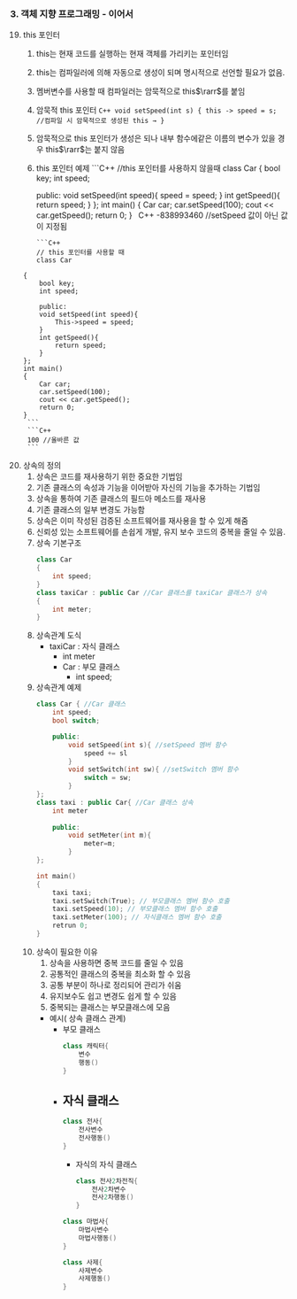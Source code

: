 ### 3. 객체 지향 프로그래밍 - 이어서
19. this 포인터
    1.  this는 현재 코드를 실행하는 현재 객체를 가리키는 포인터임
    2.   this는 컴파일러에 의해 자동으로 생성이 되며 명시적으로 선언할 필요가 없음.
    3.   멤버변수를 사용할 때 컴파일러는 암묵적으로 this$\rarr$를 붙임
    4.   암묵적 this 포인터
        ```C++
        void setSpeed(int s)
        {
            this -> speed = s;  //컴파일 시 암묵적으로 생성된 this →
        }
        ```
    5.   암묵적으로 this 포인터가 생성은 되나 내부 함수에같은 이름의 변수가 있을 경우 this$\rarr$는 붙지 않음
    6.   this 포인터 예제
        ```C++
        //this 포인터를 사용하지 않을때
        class Car
        {
            bool key;
            int speed;

            public:
            void setSpeed(int speed){
                speed = speed;
            }
            int getSpeed(){
                return speed;
            }
        };
        int main()
        {
            Car car;
            car.setSpeed(100);
            cout << car.getSpeed();
            return 0;
        }
        ```
        ```C++
        -838993460 //setSpeed 값이 아닌 값이 지정됨
         ```
         ```C++
         // this 포인터를 사용할 때
         class Car
        {
            bool key;
            int speed;

            public:
            void setSpeed(int speed){
                This->speed = speed;
            }
            int getSpeed(){
                return speed;
            }
        };
        int main()
        {
            Car car;
            car.setSpeed(100);
            cout << car.getSpeed();
            return 0;
        }
         ```
         ```C++
         100 //올바른 값
         ```
20. 상속의 정의
    1.  상속은 코드를 재사용하기 위한 중요한 기법임
    2.  기존 클래스의 속성과 기능을 이어받아 자신의 기능을 추가하는 기법임
    3.  상속을 통하여 기존 클래스의 필드아 메소드를 재사용
    4.  기존 클래스의 일부 변경도 가능함
    5.  상속은 이미 작성된 검증된 소프트웨어를 재사용을 할 수 있게 해줌
    6.  신뢰성 있는 소프트웨어를 손쉽게 개발, 유지 보수 코드의 중복을 줄일 수 있음.
    7.  상속 기본구조
        ```C++
        class Car
        {
            int speed;
        }
        class taxiCar : public Car //Car 클래스를 taxiCar 클래스가 상속
        {
            int meter;
        }
        ```
    8. 상속관계 도식
       - taxiCar : 자식 클래스
         - int meter
         - Car : 부모 클래스
           - int speed;
    9. 상속관계 예제
        ```C++
        class Car { //Car 클래스
            int speed;
            bool switch;
        
            public:
                void setSpeed(int s){ //setSpeed 멤버 함수
                    speed += sl
                }
                void setSwitch(int sw){ //setSwitch 멤버 함수
                    switch = sw;
                }
        };
        class taxi : public Car{ //Car 클래스 상속
            int meter
            
            public:
                void setMeter(int m){
                    meter=m;
                }
        };

        int main()
        {
            taxi taxi;
            taxi.setSwitch(True); // 부모클래스 멤버 함수 호출
            taxi.setSpeed(10); // 부모클래스 멤버 함수 호출
            taxi.setMeter(100); // 자식클래스 멤버 함수 호출
            retrun 0;
        }
        ```
    21. 상속이 필요한 이유
        1.  상속을 사용하면 중복 코드를 줄일 수 있음
        2.  공통적인 클래스의 중복을 최소화 할 수 있음
        3.  공통 부분이 하나로 정리되어 관리가 쉬움
        4.  유지보수도 쉽고 변경도 쉽게 할 수 있음
        5.  중복되는 클래스는 부모클래스에 모음
        - 예시( 상속 클래스 관계)
          - 부모 클래스
            ```C++
            class 캐릭터{
                변수
                행동()
            }
            ```
          - 자식 클래스
            - 
            ```C++
            class 전사{
                전사변수
                전사행동()
            }
            ```
            - 자식의 자식 클래스
                ```C++
                class 전사2차전직{
                    전사2차변수
                    전사2차행동()
                }
                ```
            ```C++
            class 마법사{
                마법사변수
                마법사행동()
            }
            ```
            ```C++
            class 사제{
                사제변수
                사제행동()
            }
            ```